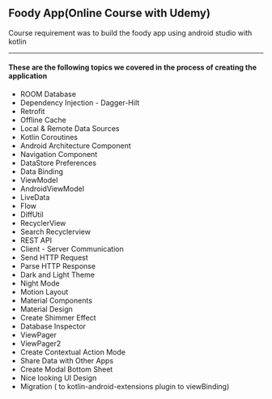 <h2>Foody App(Online Course with Udemy)</h2>

<p>Course requirement was to build the foody app using android studio with kotlin</p><hr>

<h4>These are the following topics we covered in the process of creating the application</h4>

<ul>
<li>ROOM Database</li>
<li>Dependency Injection - Dagger-Hilt</li>
<li>Retrofit
<li>Offline Cache
<li>Local & Remote Data Sources
<li>Kotlin Coroutines
<li>Android Architecture Component
<li>Navigation Component
<li>DataStore Preferences
<li>Data Binding
<li>ViewModel
<li>AndroidViewModel
<li>LiveData
<li>Flow
<li>DiffUtil
<li>RecyclerView
<li>Search Recyclerview
<li>REST API
<li>Client - Server Communication
<li>Send HTTP Request
<li>Parse HTTP Response
<li>Dark and Light Theme
<li>Night Mode
<li>Motion Layout
<li>Material Components
<li>Material Design
<li>Create Shimmer Effect
<li>Database Inspector
<li>ViewPager
<li>ViewPager2
<li>Create Contextual Action Mode
<li>Share Data with Other Apps
<li>Create Modal Bottom Sheet
<li>Nice looking UI Design
<li>Migration ( to kotlin-android-extensions plugin to viewBinding)
</ul>
